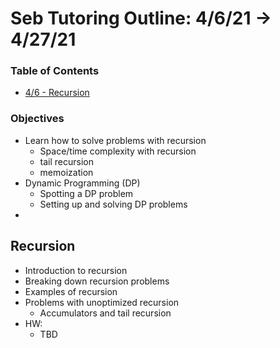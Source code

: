 # Seb Tutoring Outline: 4/6/21 -> 4/27/21
### Table of Contents
  - [4/6 - Recursion](#recursion)

### Objectives
  - Learn how to solve problems with recursion
      - Space/time complexity with recursion
      - tail recursion
      - memoization
  - Dynamic Programming (DP)
      - Spotting a DP problem
      - Setting up and solving DP problems
  -

## Recursion
  - Introduction to recursion
  - Breaking down recursion problems
  - Examples of recursion
  - Problems with unoptimized recursion
      - Accumulators and tail recursion
  - HW:
      - TBD
